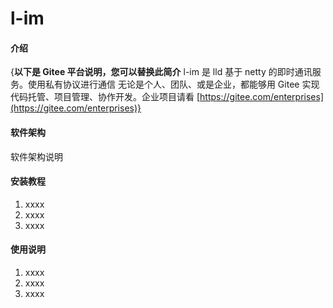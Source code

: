 # l-im

#### 介绍
{**以下是 Gitee 平台说明，您可以替换此简介**
l-im 是 lld 基于 netty 的即时通讯服务。使用私有协议进行通信
无论是个人、团队、或是企业，都能够用 Gitee 实现代码托管、项目管理、协作开发。企业项目请看 [https://gitee.com/enterprises](https://gitee.com/enterprises)}

#### 软件架构
软件架构说明


#### 安装教程

1.  xxxx
2.  xxxx
3.  xxxx

#### 使用说明

1.  xxxx
2.  xxxx
3.  xxxx


